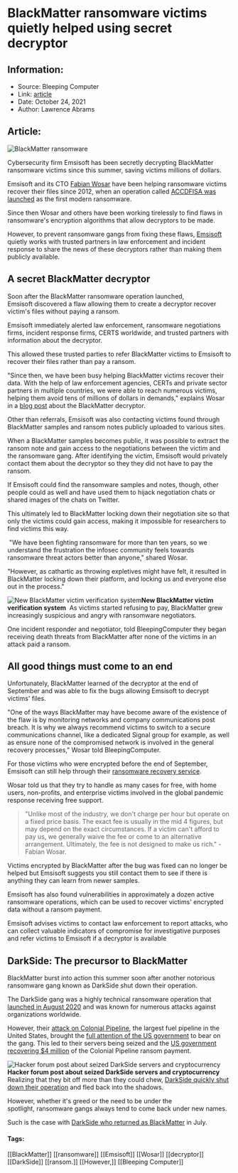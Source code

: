 # BlackMatter ransomware victims quietly helped using secret decryptor
### 

## Information:
+ Source: Bleeping Computer
+ Link: [article](https://www.bleepingcomputer.com/news/security/blackmatter-ransomware-victims-quietly-helped-using-secret-decryptor/)
+ Date: October 24, 2021
+ Author: Lawrence Abrams


## Article:
![BlackMatter ransomware](https://www.bleepstatic.com/content/hl-images/2021/07/30/BlackMatter-ransomware.jpg)


Cybersecurity firm Emsisoft has been secretly decrypting BlackMatter ransomware victims since this summer, saving victims millions of dollars.


Emsisoft and its CTO [Fabian Wosar](https://twitter.com/fwosar) have been helping ransomware victims recover their files since 2012, when an operation called [ACCDFISA was launched](https://www.bleepingcomputer.com/forums/t/449398/new-ransomware-called-anti-child-porn-spam-protection-or-accdfisa/?p=2659443) as the first modern ransomware.






Since then Wosar and others have been working tirelessly to find flaws in ransomware's encryption algorithms that allow decryptors to be made.


However, to prevent ransomware gangs from fixing these flaws, [Emsisoft](https://www.emsisoft.com/en/) quietly works with trusted partners in law enforcement and incident response to share the news of these decryptors rather than making them publicly available.


A secret BlackMatter decryptor
------------------------------


Soon after the BlackMatter ransomware operation launched, Emsisoft discovered a flaw allowing them to create a decryptor recover victim's files without paying a ransom.


Emsisoft immediately alerted law enforcement, ransomware negotiations firms, incident response firms, CERTS worldwide, and trusted partners with information about the decryptor.


This allowed these trusted parties to refer BlackMatter victims to Emsisoft to recover their files rather than pay a ransom.


"Since then, we have been busy helping BlackMatter victims recover their data. With the help of law enforcement agencies, CERTs and private sector partners in multiple countries, we were able to reach numerous victims, helping them avoid tens of millions of dollars in demands," explains Wosar in a [blog post](https://blog.emsisoft.com/en/39181/on-the-matter-of-blackmatter/) about the BlackMatter decryptor.


Other than referrals, Emsisoft was also contacting victims found through BlackMatter samples and ransom notes publicly uploaded to various sites.


When a BlackMatter samples becomes public, it was possible to extract the ransom note and gain access to the negotiations between the victim and the ransomware gang. After identifying the victim, Emsisoft would privately contact them about the decryptor so they they did not have to pay the ransom.


If Emsisoft could find the ransomware samples and notes, though, other people could as well and have used them to hijack negotiation chats or shared images of the chats on Twitter.


This ultimately led to BlackMatter locking down their negotiation site so that only the victims could gain access, making it impossible for researchers to find victims this way.


 "We have been fighting ransomware for more than ten years, so we understand the frustration the infosec community feels towards ransomware threat actors better than anyone," shared Wosar.


"However, as cathartic as throwing expletives might have felt, it resulted in BlackMatter locking down their platform, and locking us and everyone else out in the process."



![New BlackMatter victim verification system](https://www.bleepstatic.com/images/news/ransomware/b/blackmatter/decryptor/blackmatter-payment-site-verification.jpg)**New BlackMatter victim verification system**
 As victims started refusing to pay, BlackMatter grew increasingly suspicious and angry with ransomware negotiators.


One incident responder and negotiator, told BleepingComputer they began receiving death threats from BlackMatter after none of the victims in an attack paid a ransom.


All good things must come to an end
-----------------------------------


Unfortunately, BlackMatter learned of the decryptor at the end of September and was able to fix the bugs allowing Emsisoft to decrypt victims' files.


"One of the ways BlackMatter may have become aware of the existence of the flaw is by monitoring networks and company communications post breach. It is why we always recommend victims to switch to a secure communications channel, like a dedicated Signal group for example, as well as ensure none of the compromised network is involved in the general recovery processes," Wosar told BleepingComputer.


For those victims who were encrypted before the end of September, Emsisoft can still help through their [ransomware recovery service](https://www.emsisoft.com/en/ransomware-recovery-services/).


Wosar told us that they try to handle as many cases for free, with home users, non-profits, and enterprise victims involved in the global pandemic response receiving free support.



> 
> "Unlike most of the industry, we don't charge per hour but operate on a fixed price basis. The exact fee is usually in the mid 4 figures, but may depend on the exact circumstances. If a victim can't afford to pay us, we generally waive the fee or come to an alternative arrangement. Ultimately, the fee is not designed to make us rich." - Fabian Wosar.
> 
> 
> 


Victims encrypted by BlackMatter after the bug was fixed can no longer be helped but Emsisoft suggests you still contact them to see if there is anything they can learn from newer samples.


Emsisoft has also found vulnerabilities in approximately a dozen active ransomware operations, which can be used to recover victims' encrypted data without a ransom payment.


Emsisoft advises victims to contact law enforcement to report attacks, who can collect valuable indicators of compromise for investigative purposes and refer victims to Emsisoft if a decryptor is available


DarkSide: The precursor to BlackMatter
--------------------------------------


BlackMatter burst into action this summer soon after another notorious ransomware gang known as DarkSide shut down their operation.


The DarkSide gang was a highly technical ransomware operation that [launched in August 2020](https://www.bleepingcomputer.com/news/security/darkside-new-targeted-ransomware-demands-million-dollar-ransoms/) and was known for numerous attacks against organizations worldwide.


However, their [attack on Colonial Pipeline](https://www.bleepingcomputer.com/news/security/largest-us-pipeline-shuts-down-operations-after-ransomware-attack/), the largest fuel pipeline in the United States, brought the [full attention of the US government](https://www.bleepingcomputer.com/news/security/fbi-revil-cybergang-behind-the-jbs-ransomware-attack/) to bear on the gang. This led to their servers being seized and the [US government recovering $4 million](https://www.bleepingcomputer.com/news/security/us-recovers-most-of-colonial-pipelines-44m-ransomware-payment/) of the Colonial Pipeline ransom payment.


![Hacker forum post about seized DarkSide servers and cryptocurrency](https://www.bleepstatic.com/images/news/ransomware/d/darkside/seizure/forum-post.jpg)**Hacker forum post about seized DarkSide servers and cryptocurrency** 
Realizing that they bit off more than they could chew, [DarkSide quickly shut down their operation](https://www.bleepingcomputer.com/news/security/darkside-ransomware-servers-reportedly-seized-operation-shuts-down/) and fled back into the shadows.


However, whether it's greed or the need to be under the spotlight, ransomware gangs always tend to come back under new names.


Such is the case with [DarkSide who returned as BlackMatter](https://www.bleepingcomputer.com/news/security/darkside-ransomware-gang-returns-as-new-blackmatter-operation/) in July.




#### Tags:
[[BlackMatter]] [[ransomware]] [[Emsisoft]] [[Wosar]] [[decryptor]] [[DarkSide]] [[ransom.]] [[However,]] [[Bleeping Computer]]

